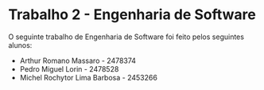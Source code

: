 # Trabalho 2 - Engenharia de Software  

O seguinte trabalho de Engenharia de Software foi feito pelos seguintes alunos: 
* Arthur Romano Massaro - 2478374
* Pedro Miguel Lorin - 2478528
* Michel Rochytor Lima Barbosa - 2453266
